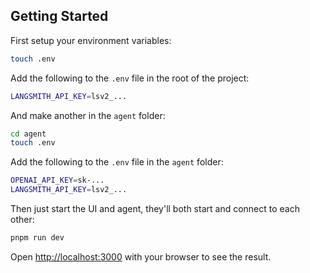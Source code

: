 ## Getting Started

First setup your environment variables:

```sh
touch .env
```

Add the following to the `.env` file in the root of the project:

```sh
LANGSMITH_API_KEY=lsv2_...
```

And make another in the `agent` folder:

```sh
cd agent
touch .env
```

Add the following to the `.env` file in the `agent` folder:

```sh
OPENAI_API_KEY=sk-...
LANGSMITH_API_KEY=lsv2_...
```

Then just start the UI and agent, they'll both start and connect to each other:

```bash
pnpm run dev
```

Open [http://localhost:3000](http://localhost:3000) with your browser to see the result.

